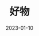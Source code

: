 ---
title: '好物'
url: "hardware"
date: 2023-01-10
description: '一件称心的产品，从收到包裹那一刻就开始心潮澎湃，到日积月累逐步成为靠谱的伙伴，时刻让你的工作生活充满期待。'
layout: hardware
menu:
  main:
    name: "Hardware"
    weight: 4
---
